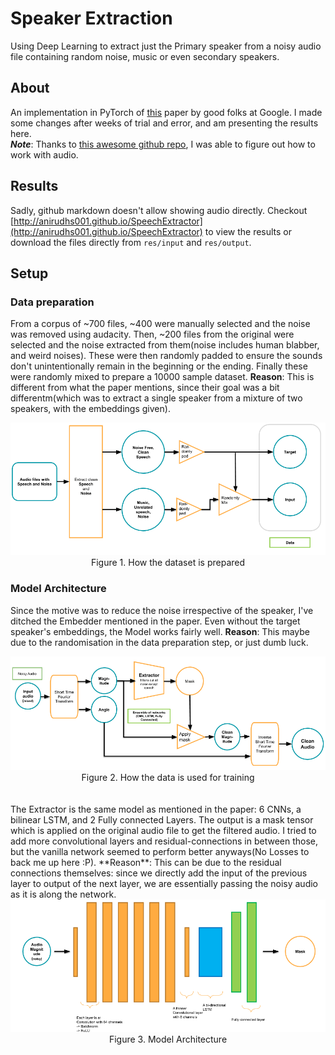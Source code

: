 
# Speaker Extraction
Using Deep Learning to extract just the Primary speaker from a noisy audio file containing random noise, music or even secondary speakers.  
## About
An implementation in PyTorch of [this](https://arxiv.org/abs/1810.04826) paper by good folks at
Google. I made some changes after weeks of trial and error, and am presenting
the results here.    
***Note***: Thanks to [this awesome github repo](https://github.com/mindslab-ai/voicefilter),
I was able to figure out how to work with audio.  

## Results
Sadly, github markdown doesn't allow showing audio directly. Checkout [http://anirudhs001.github.io/SpeechExtractor](http://anirudhs001.github.io/SpeechExtractor) to view the results or
download the files directly from `res/input` and `res/output`. 

## Setup
### Data preparation  
From a corpus of ~700 files, ~400 were manually selected and the noise was removed using audacity. Then, ~200
files from the original were selected and the noise extracted from them(noise includes human blabber, and weird
noises). These were then randomly padded to ensure the sounds don't unintentionally remain in 
the beginning or the ending. Finally these were randomly mixed to prepare a 10000 sample dataset.
**Reason**: This is different from what the paper mentions, since their goal was a
bit differentm(which was to extract a single speaker from a mixture of two speakers, with the embeddings
given). 

<div align="center">
    <img src="./res/images/Data.png" alt="Data preparation pipeline" width=800>
    <br>
    Figure 1. How the dataset is prepared
</div>

### Model Architecture
Since the motive was to reduce the noise irrespective of the speaker, I've ditched the Embedder mentioned
in the paper. Even without the target speaker's embeddings, the Model works fairly well.
**Reason**: This maybe due to the randomisation in the data preparation step, or just dumb luck.  

<div align="center">
    <img src="./res/images/InformationFlow.png" alt="Information Flow to Model" width=800>
    <br>
    Figure 2. How the data is used for training  
</div>
<br>
<br>
The Extractor is the same model as mentioned in the paper: 6 CNNs, a bilinear LSTM, and 2 Fully connected Layers.
The output is a mask tensor which is applied on the original audio file to get the filtered audio. I tried to add
more convolutional layers and residual-connections in between those, but the vanilla network seemed to
perform better anyways(No Losses to back me up here :P).
**Reason**: This can be due to the residual connections themselves: since we directly add the input of
the previous layer to output of the next layer, we are essentially passing the noisy audio as it is along
the network.

<div align="center">
    <img src="./res/images/Architecture.png" alt="Model Architecture" width=800>
    <br>
    Figure 3. Model Architecture
</div>